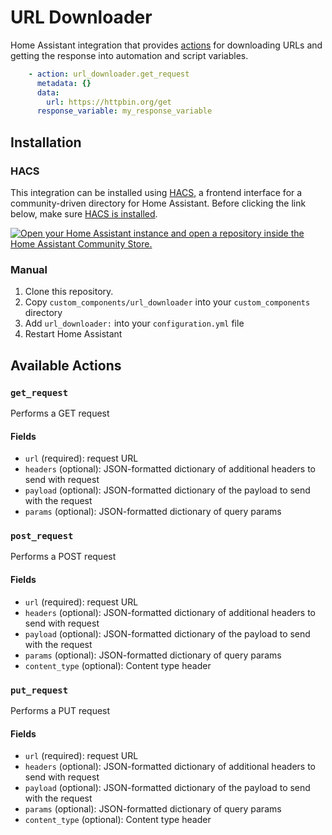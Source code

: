 # URL Downloader

Home Assistant integration that provides [actions](#available-actions) for downloading URLs and getting the response into automation and script variables.

```yaml
    - action: url_downloader.get_request
      metadata: {}
      data:
        url: https://httpbin.org/get
      response_variable: my_response_variable
```

## Installation

### HACS

This integration can be installed using [HACS](https://www.hacs.xyz), a frontend interface for a community-driven directory for Home Assistant. Before clicking the link below, make sure [HACS is installed](https://www.hacs.xyz/docs/use/).

[![Open your Home Assistant instance and open a repository inside the Home Assistant Community Store.](https://my.home-assistant.io/badges/hacs_repository.svg)](https://my.home-assistant.io/redirect/hacs_repository/?owner=HomeAutomationLab&repository=integration-url-downloader)

### Manual

1. Clone this repository.
1. Copy `custom_components/url_downloader` into your `custom_components` directory
1. Add `url_downloader:` into your `configuration.yml` file
1. Restart Home Assistant

## Available Actions

### `get_request`

Performs a GET request

#### Fields

* `url` (required): request URL
* `headers` (optional): JSON-formatted dictionary of additional headers to send with request
* `payload` (optional): JSON-formatted dictionary of the payload to send with the request
* `params` (optional): JSON-formatted dictionary of query params

### `post_request`

Performs a POST request

#### Fields

* `url` (required): request URL
* `headers` (optional): JSON-formatted dictionary of additional headers to send with request
* `payload` (optional): JSON-formatted dictionary of the payload to send with the request
* `params` (optional): JSON-formatted dictionary of query params
* `content_type` (optional): Content type header

### `put_request`

Performs a PUT request

#### Fields

* `url` (required): request URL
* `headers` (optional): JSON-formatted dictionary of additional headers to send with request
* `payload` (optional): JSON-formatted dictionary of the payload to send with the request
* `params` (optional): JSON-formatted dictionary of query params
* `content_type` (optional): Content type header
